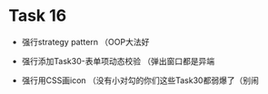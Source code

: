 ﻿# Task 16

* 强行strategy pattern （OOP大法好

* 强行添加Task30-表单项动态校验 （弹出窗口都是异端

* 强行用CSS画icon （没有小对勾的你们这些Task30都弱爆了（别闹